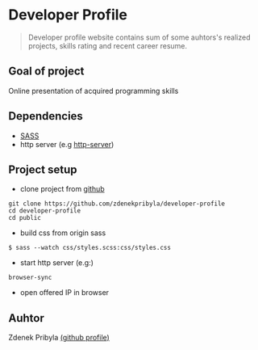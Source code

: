 # Developer Profile

> Developer profile website contains sum of some auhtors's realized projects, skills rating and recent career resume.

## Goal of project
Online presentation of acquired programming skills

## Dependencies
* [SASS](https://sass-lang.com/install)
* http server (e.g [http-server](https://www.npmjs.com/package/http-server))

## Project setup
* clone project from [github](https://github.com)
```
git clone https://github.com/zdenekpribyla/developer-profile
cd developer-profile
cd public
```

* build css from origin sass
```
$ sass --watch css/styles.scss:css/styles.css
```
* start http server (e.g:)
```
browser-sync
```
* open offered IP in browser


## Auhtor
Zdenek Pribyla [(github profile)](https://github.com/zdenekpribyla)